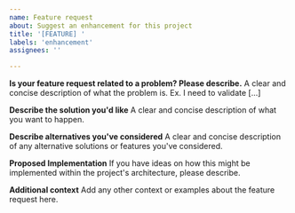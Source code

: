 ```yaml
---
name: Feature request
about: Suggest an enhancement for this project
title: '[FEATURE] '
labels: 'enhancement'
assignees: ''

---
```


**Is your feature request related to a problem? Please describe.**
A clear and concise description of what the problem is. Ex. I need to validate [...]

**Describe the solution you'd like**
A clear and concise description of what you want to happen.

**Describe alternatives you've considered**
A clear and concise description of any alternative solutions or features you've considered.

**Proposed Implementation**
If you have ideas on how this might be implemented within the project's architecture, please describe.

**Additional context**
Add any other context or examples about the feature request here.
